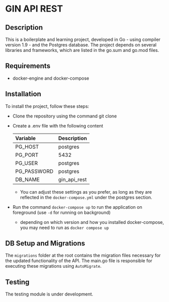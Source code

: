 # GIN API REST

## Description
This is a boilerplate and learning project, developed in Go - using compiler version 1.9 - and the Postgres database. The project depends on several libraries and frameworks, which are listed in the go.sum and go.mod files.

## Requirements
- docker-engine and docker-compose

## Installation
To install the project, follow these steps:

- Clone the repository using the command git clone <repository URL>
- Create a .env file with the following content

    | Variable    | Description |
    |:------------|:------------|
    | PG_HOST     | postgres    |
    | PG_PORT     | 5432        |
    | PG_USER     | postgres    |
    | PG_PASSWORD | postgres    |
    | DB_NAME     | gin_api_rest|

    - You can adjust these settings as you prefer, as long as they are reflected in the `docker-compose.yml` under the postgres section. 

- Run the command `docker-compose up` to run the application on foreground (use `-d` for running on background)
    - depending on which version and how you installed docker-compose, you may need to run as `docker compose up`

## DB Setup and Migrations
The `migrations` folder at the root contains the migration files necessary for the updated functionality of the API. The main.go file is responsible for executing these migrations using `AutoMigrate`.

## Testing
The testing module is under development.
